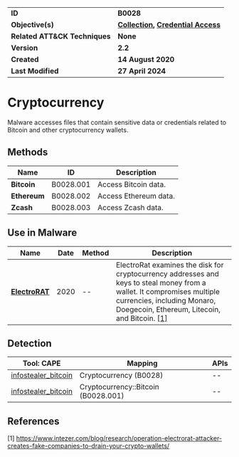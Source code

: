 <table>
<tr>
<td><b>ID</b></td>
<td><b>B0028</b></td>
</tr>
<tr>
<td><b>Objective(s)</b></td>
<td><b><a href="../collection">Collection</a>, <a href="../credential-access">Credential Access</a></b></td>
</tr>
<tr>
<td><b>Related ATT&CK Techniques</b></td>
<td><b>None</b></td>
</tr>
<tr>
<td><b>Version</b></td>
<td><b>2.2</b></td>
</tr>
<tr>
<td><b>Created</b></td>
<td><b>14 August 2020</b></td>
</tr>
<tr>
<td><b>Last Modified</b></td>
<td><b>27 April 2024</b></td>
</tr>
</table>

# Cryptocurrency

Malware accesses files that contain sensitive data or credentials related to Bitcoin and other cryptocurrency wallets.

## Methods

|Name|ID|Description|
|---|---|---|
|**Bitcoin**|B0028.001|Access Bitcoin data.|
|**Ethereum**|B0028.002|Access Ethereum data.|
|**Zcash**|B0028.003|Access Zcash data.|

## Use in Malware

|Name|Date|Method|Description|
|---|---|---|---|
|[**ElectroRAT**](../xample-malware/electrorat.md)|2020|--|ElectroRat examines the disk for cryptocurrency addresses and keys to steal money from a wallet. It compromises multiple currencies, including Monaro, Doegecoin, Ethereum, Litecoin, and Bitcoin. [[1]](#1)|

## Detection

|Tool: CAPE|Mapping|APIs|
|---|---|---|
|[infostealer_bitcoin](https://github.com/CAPESandbox/community/tree/master/modules/signatures/windows/infostealer_bitcoin.py)|Cryptocurrency (B0028)|--|
|[infostealer_bitcoin](https://github.com/CAPESandbox/community/tree/master/modules/signatures/windows/infostealer_bitcoin.py)|Cryptocurrency::Bitcoin (B0028.001)|--|

## References

<a name="1">[1]</a> https://www.intezer.com/blog/research/operation-electrorat-attacker-creates-fake-companies-to-drain-your-crypto-wallets/